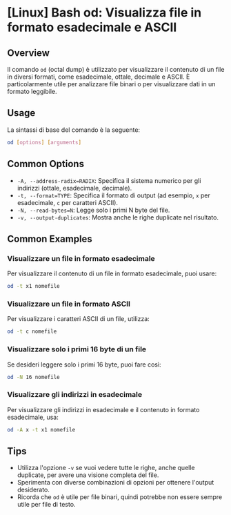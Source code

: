 # [Linux] Bash od: Visualizza file in formato esadecimale e ASCII

## Overview
Il comando `od` (octal dump) è utilizzato per visualizzare il contenuto di un file in diversi formati, come esadecimale, ottale, decimale e ASCII. È particolarmente utile per analizzare file binari o per visualizzare dati in un formato leggibile.

## Usage
La sintassi di base del comando è la seguente:

```bash
od [options] [arguments]
```

## Common Options
- `-A, --address-radix=RADIX`: Specifica il sistema numerico per gli indirizzi (ottale, esadecimale, decimale).
- `-t, --format=TYPE`: Specifica il formato di output (ad esempio, `x` per esadecimale, `c` per caratteri ASCII).
- `-N, --read-bytes=N`: Legge solo i primi N byte del file.
- `-v, --output-duplicates`: Mostra anche le righe duplicate nel risultato.

## Common Examples

### Visualizzare un file in formato esadecimale
Per visualizzare il contenuto di un file in formato esadecimale, puoi usare:

```bash
od -t x1 nomefile
```

### Visualizzare un file in formato ASCII
Per visualizzare i caratteri ASCII di un file, utilizza:

```bash
od -t c nomefile
```

### Visualizzare solo i primi 16 byte di un file
Se desideri leggere solo i primi 16 byte, puoi fare così:

```bash
od -N 16 nomefile
```

### Visualizzare gli indirizzi in esadecimale
Per visualizzare gli indirizzi in esadecimale e il contenuto in formato esadecimale, usa:

```bash
od -A x -t x1 nomefile
```

## Tips
- Utilizza l'opzione `-v` se vuoi vedere tutte le righe, anche quelle duplicate, per avere una visione completa del file.
- Sperimenta con diverse combinazioni di opzioni per ottenere l'output desiderato.
- Ricorda che `od` è utile per file binari, quindi potrebbe non essere sempre utile per file di testo.